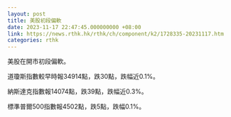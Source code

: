 ```yaml
---
layout: post
title: 美股初段偏軟
date: 2023-11-17 22:47:45.000000000 +08:00
link: https://news.rthk.hk/rthk/ch/component/k2/1728335-20231117.htm
categories: rthk
---
```


美股在開市初段偏軟。

道瓊斯指數較早時報34914點，跌30點，跌幅近0.1%。

納斯達克指數報14074點，跌39點，跌幅近0.3%。

標準普爾500指數報4502點，跌5點，跌幅0.1%。

